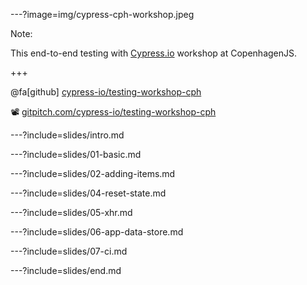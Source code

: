 ---?image=img/cypress-cph-workshop.jpeg

Note:

This end-to-end testing with [Cypress.io](https://cypress.io) workshop at CopenhagenJS.

+++

@fa[github] [cypress-io/testing-workshop-cph](https://github.com/cypress-io/testing-workshop-cph)

📽 [gitpitch.com/cypress-io/testing-workshop-cph](https://gitpitch.com/cypress-io/testing-workshop-cph)

---?include=slides/intro.md

---?include=slides/01-basic.md

---?include=slides/02-adding-items.md

---?include=slides/04-reset-state.md

---?include=slides/05-xhr.md

---?include=slides/06-app-data-store.md

---?include=slides/07-ci.md

---?include=slides/end.md
